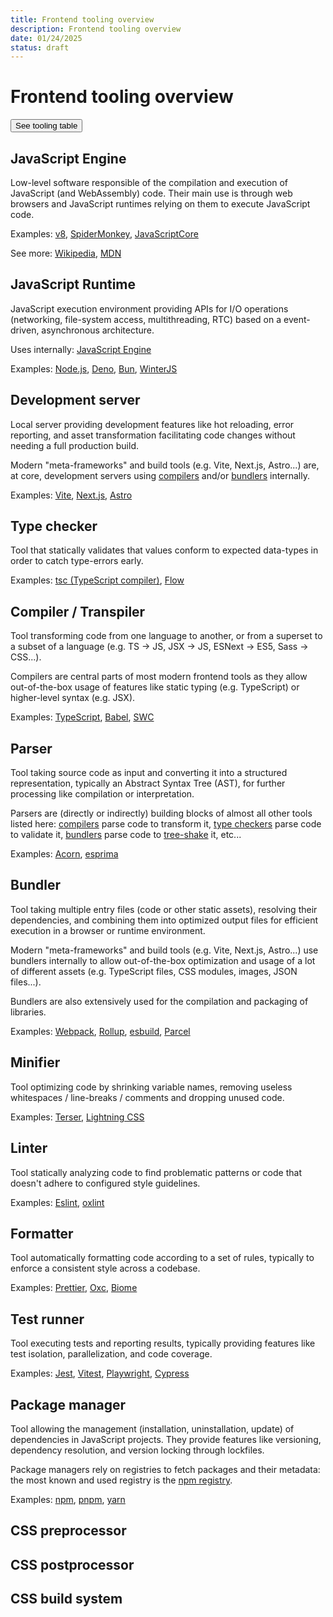 ```yaml
---
title: Frontend tooling overview
description: Frontend tooling overview
date: 01/24/2025
status: draft
---
```


# Frontend tooling overview

 <!-- Ajouter les SSG ? -->

<button class="px-3 py-1 text-white bg-black rounded-md shadow gap-x-2" onclick="document.querySelector('#tooling-dialog').showModal()">See tooling table</button>

<dialog id="tooling-dialog"></dialog>

## JavaScript Engine

Low-level software responsible of the compilation and execution of JavaScript (and WebAssembly) code. Their main use is through web browsers and JavaScript runtimes relying on them to execute JavaScript code.

Examples: [v8](https://v8.dev/), [SpiderMonkey](https://spidermonkey.dev/), [JavaScriptCore](https://developer.apple.com/documentation/javascriptcore)

See more: [Wikipedia](https://fr.wikipedia.org/wiki/Moteur_JavaScript), [MDN](https://developer.mozilla.org/en-US/docs/Glossary/Engine/JavaScript)

## JavaScript Runtime

JavaScript execution environment providing APIs for I/O operations (networking, file-system access, multithreading, RTC) based on a event-driven, asynchronous architecture.

Uses internally: [JavaScript Engine](#javascript-engine)

Examples: [Node.js](https://nodejs.org/), [Deno](https://deno.com/), [Bun](https://bun.sh/), [WinterJS](https://github.com/wasmerio/winterjs)

## Development server

Local server providing development features like hot reloading, error reporting, and asset transformation facilitating code changes without needing a full production build.

Modern "meta-frameworks" and build tools (e.g. Vite, Next.js, Astro...) are, at core, development servers using [compilers](#compiler--transpiler) and/or [bundlers](#bundler) internally.

Examples: [Vite](https://vite.dev/), [Next.js](https://nextjs.org/), [Astro](https://astro.build/)

## Type checker

Tool that statically validates that values conform to expected data-types in order to catch type-errors early.

Examples: [tsc (TypeScript compiler)](https://github.com/microsoft/TypeScript), [Flow](https://github.com/facebook/flow)

## Compiler / Transpiler

Tool transforming code from one language to another, or from a superset to a subset of a language (e.g. TS -> JS, JSX -> JS, ESNext -> ES5, Sass -> CSS...).

Compilers are central parts of most modern frontend tools as they allow out-of-the-box usage of features like static typing (e.g. TypeScript) or higher-level syntax (e.g. JSX).

Examples: [TypeScript](https://www.typescriptlang.org/), [Babel](https://babeljs.io/), [SWC](https://swc.rs/)

## Parser

Tool taking source code as input and converting it into a structured representation, typically an Abstract Syntax Tree (AST), for further processing like compilation or interpretation.

Parsers are (directly or indirectly) building blocks of almost all other tools listed here: [compilers](#compiler--transpiler) parse code to transform it, [type checkers](#type-checker) parse code to validate it, [bundlers](#bundler) parse code to [tree-shake](/posts/tree-shaking-101.html) it, etc...

Examples: [Acorn](https://github.com/acornjs/acorn), [esprima](https://esprima.org/)

## Bundler

Tool taking multiple entry files (code or other static assets), resolving their dependencies, and combining them into optimized output files for efficient execution in a browser or runtime environment.

Modern "meta-frameworks" and build tools (e.g. Vite, Next.js, Astro...) use bundlers internally to allow out-of-the-box optimization and usage of a lot of different assets (e.g. TypeScript files, CSS modules, images, JSON files...).

Bundlers are also extensively used for the compilation and packaging of libraries.

Examples: [Webpack](https://webpack.js.org/), [Rollup](https://rollupjs.org/), [esbuild](https://esbuild.github.io/), [Parcel](https://parceljs.org/)

## Minifier

Tool optimizing code by shrinking variable names, removing useless whitespaces / line-breaks / comments and dropping unused code.

Examples: [Terser](https://terser.org/), [Lightning CSS](https://github.com/parcel-bundler/lightningcss)

## Linter

Tool statically analyzing code to find problematic patterns or code that doesn't adhere to configured style guidelines.

Examples: [Eslint](https://eslint.org/), [oxlint](https://oxc.rs/docs/guide/usage/linter.html)

## Formatter

Tool automatically formatting code according to a set of rules, typically to enforce a consistent style across a codebase.

Examples: [Prettier](https://prettier.io/), [Oxc](https://oxc.rs), [Biome](https://biomejs.dev/)

## Test runner

Tool executing tests and reporting results, typically providing features like test isolation, parallelization, and code coverage.

Examples: [Jest](https://jestjs.io/), [Vitest](https://vitest.dev/), [Playwright](https://playwright.dev/), [Cypress](https://www.cypress.io/)

## Package manager

Tool allowing the management (installation, uninstallation, update) of dependencies in JavaScript projects. They provide features like versioning, dependency resolution, and version locking through lockfiles.

Package managers rely on registries to fetch packages and their metadata: the most known and used registry is the [npm registry](https://www.npmjs.com/).

Examples: [npm](https://www.npmjs.com/), [pnpm](https://pnpm.io/), [yarn](https://yarnpkg.com/)

## CSS preprocessor

## CSS postprocessor

## CSS build system

<style>
  #tooling-dialog {
    margin: auto;
    padding: 10px;

    table {
      border-radius: 5px;
      max-width: 80vw;
      max-height: 80vh;
      position: relative;
      outline: 1px solid;
      margin-bottom: 0;

      thead {
        position: sticky;
        top: 0;

        th {
          outline: 1px solid;
        }
      }

      tr > :first-child {
        position: sticky;
        left: 0;
        outline: 1px solid;
        background-color: white;
      }
    }
  }
</style>

<script type="application/javascript">
  const CATEGORIES = [{
    name: 'JS\xa0Engine',
    key: 'jsEngine',
  }, {
    name: 'JS\xa0Runtime',
    key: 'jsRuntime',
  }, {
    name: 'Dev\xa0Server',
    key: 'devServer',
  }, {
    name: 'Type\xa0Checker',
    key: 'typeChecker',
  }, {
    name: 'Compiler\xa0/\xa0Transpiler',
    key: 'compilerTranspiler',
  }, {
    name: 'Parser',
    key: 'parser',
  }, {
    name: 'Bundler',
    key: 'bundler',
  }, {
    name: 'Minifier',
    key: 'minifier',
  }, {
    name: 'Linter',
    key: 'linter',
  }, {
    name: 'Formatter',
    key: 'formatter',
  }, {
    name: 'Test\xa0Runner',
    key: 'testRunner',
  }, {
    name: 'Package\xa0Manager',
    key: 'packageManager',
  }, {
    name: 'CSS\xa0Preprocessor',
    key: 'cssPreprocessor',
  }, {
    name: 'CSS\xa0Postprocessor',
    key: 'cssPostprocessor',
  }, {
    name: 'CSS\xa0Build\xa0System',
    key: 'cssBuildSystem',
  }];

  const TOOLS = [{
    name: 'v8',
    jsEngine: true,
    picto: 'https://v8.dev/_img/v8.svg'
  }, {
    name: 'SpiderMonkey',
    jsEngine: true,
    picto: 'https://upload.wikimedia.org/wikipedia/commons/a/ae/SpiderMonkey_Logo.png'
  }, {
    name: 'JavaScriptCore',
    jsEngine: true,
    picto: 'https://docs.webkit.org/assets/WebKit.svg'
  }, {
    name: 'Node.js',
    jsRuntime: true,
    picto: "https://svgl.app/library/nodejs.svg",
  }, {
    name: 'Deno',
    jsRuntime: true,
    devServer: true,
    typeChecker: true,
    linter: true,
    formatter: true,
    testRunner: true,
    packageManager: true,
    picto: "https://svgl.app/library/deno.svg",
  }, {
    name: 'Bun',
    jsRuntime: true,
    devServer: true,
    compilerTranspiler: true,
    bundler: true,
    linter: true,
    formatter: true,
    testRunner: true,
    packageManager: true,
    picto: "https://svgl.app/library/bun.svg",
  }, {
    name: 'WinterJS',
    jsRuntime: true,
    bundler: true,
    picto: '❄️'
  }, {
    name: 'Vite',
    devServer: true,
    bundler: true,
    picto: "https://svgl.app/library/vitejs.svg",
  }, {
    name: 'Astro',
    devServer: true,
    picto: "https://svgl.app/library/astro.svg",
  }, {
    name: 'Next.js',
    devServer: true,
    bundler: true,
    picto: "https://svgl.app/library/nextjs_icon_dark.svg",
  }, {
    name: 'TypeScript',
    typeChecker: true,
    compilerTranspiler: true,
    picto: "https://svgl.app/library/typescript.svg",
  }, {
    name: 'Flow',
    typeChecker: true,
    compilerTranspiler: true,
    picto: 'https://images.seeklogo.com/logo-png/27/2/flow-logo-png_seeklogo-273174.png'
  }, {
    name: 'Acorn',
    parser: true,
    picto: 'https://avatars.githubusercontent.com/u/34631683?s=48&v=4'
  }, {
    name: 'esprima',
    parser: true,
    picto: 'https://avatars.githubusercontent.com/u/70142?s=48&v=4'
  }, {
    name: 'Babel',
    compilerTranspiler: true,
    parser: true,
    picto: "https://svgl.app/library/babel.svg",
  }, {
    name: 'Sucrase',
    compilerTranspiler: true,
    parser: true,
    picto: '🧁'
  }, {
    name: 'SWC',
    compilerTranspiler: true,
    parser: true,
    minifier: true,
    picto: "https://svgl.app/library/swc.svg",
  }, {
    name: 'Turbopack',
    devServer: true,
    bundler: true,
    compilerTranspiler: true,
    picto: "https://svgl.app/library/turbopack.svg",
  }, {
    name: 'esbuild',
    devServer: true,
    bundler: true,
    compilerTranspiler: true,
    minifier: true,
    picto: "https://svgl.app/library/esbuild.svg",
  }, {
    name: 'Lightning\xa0CSS',
    minifier: true,
    linter: true,
    formatter: true,
    picto: "⚡️",
  }, {
    name: 'Rollup',
    bundler: true,
    compiler: true,
    parser: true,
    picto: "https://rollupjs.org/rollup-logo.svg",
  }, {
    name: 'Webpack',
    devServer: true,
    bundler: true,
    compiler: true,
    parser: true,
    picto: "https://raw.githubusercontent.com/webpack/media/master/logo/icon-square-big.png",
  }, {
    name: 'Rspack',
    bundler: true,
    compiler: true,
    parser: true,
    minifier: true,
    picto: "https://assets.rspack.dev/rspack/rspack-logo.svg",
  }, {
    name: 'Parcel',
    bundler: true,
    compiler: true,
    parser: true,
    picto: "https://svgl.app/library/parcel.svg",
  }, {
    name: 'Terser',
    minifier: true,
    picto: "https://terser.org/img/terser-square-logo.svg",
  }, {
    name: 'Eslint',
    linter: true,
    picto: "https://fr.eslint.org/icon-512.png",
  }, {
    name: 'Oxc',
    parser: true,
    minifier: true,
    linter: true,
    formatter: true,
    picto: "https://svgl.app/library/oxc.svg",
  }, {
    name: 'Prettier',
    formatter: true,
    picto: "https://prettier.io/icon.png",
  }, {
    name: 'Biome',
    formatter: true,
    picto: "https://avatars.githubusercontent.com/u/140182603?s=48&v=4",
  }, {
    name: 'Jest',
    devServer: true,
    testRunner: true,
    picto: "https://svgl.app/library/jest.svg",
  }, {
    name: 'Vitest',
    devServer: true,
    testRunner: true,
    picto: "https://svgl.app/library/vitest.svg",
  }, {
    name: 'Playwright',
    devServer: true,
    testRunner: true,
    picto: "https://svgl.app/library/playwright.svg",
  }, {
    name: 'Cypress',
    devServer: true,
    testRunner: true,
    picto: "https://svgl.app/library/cypress.svg", 
  }, {
    name: 'npm',
    packageManager: true,
    picto: "https://svgl.app/library/npm.svg",
  }, {
    name: 'pnpm',
    packageManager: true,
    picto: "https://svgl.app/library/pnpm.svg",
  }, {
    name: 'yarn',
    packageManager: true,
    picto: "https://svgl.app/library/yarn.svg",
  }, {
    name: 'Sass',
    cssPreprocessor: true,
    picto: "https://svgl.app/library/sass.svg",
  }, {
    name: 'PostCSS',
    cssPostprocessor: true,
    picto: "https://svgl.app/library/postcss.svg",
  }, {
    name: 'Tailwind',
    cssBuildSystem: true,
    picto: "https://svgl.app/library/tailwindcss.svg",
  }];

  const dialog = document.querySelector('#tooling-dialog');
  const table = document.createElement('table');
  const thead = document.createElement('thead');
  const tbody = document.createElement('tbody');
  const headerRow = document.createElement('tr');

  const emptyTh = document.createElement('th');
  headerRow.appendChild(emptyTh);

  for (const category of CATEGORIES) {
    const th = document.createElement('th');
    th.textContent = category.name;
    headerRow.appendChild(th);
  }

  thead.appendChild(headerRow);

  for (const tool of TOOLS) {
    const row = document.createElement('tr');

    const toolCell = document.createElement('td');
    toolCell.classList.add('md:flex', 'gap-x-2', 'items-center', 'pr-4');
    const name = document.createElement('span');
    name.classList.add('hidden', 'md:inline-block');

    if (tool.picto) {
      let picto;
      
      if (tool.picto.startsWith('http')) {
        picto = document.createElement('img');
        picto.src = tool.picto;
      } else {
        picto = document.createElement('span');
        picto.textContent = tool.picto;
      }

      picto.classList.add('border-0', 'w-6', 'h-6');
      toolCell.appendChild(picto);
    }

    name.textContent = tool.name;
    toolCell.appendChild(name);
    row.appendChild(toolCell);

    for (const category of CATEGORIES) {
      const cell = document.createElement('td');
      cell.textContent = tool[category.key] ? '✅' : '';
      row.appendChild(cell);
    }

    tbody.appendChild(row);
  }

  table.appendChild(thead);
  table.appendChild(tbody);
  dialog.appendChild(table);
</script>
